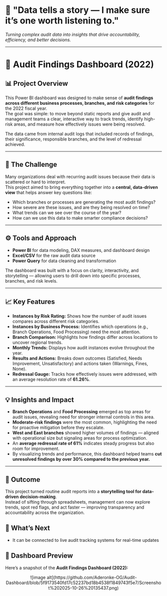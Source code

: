# 💬 "Data tells a story — I make sure it’s one worth listening to."
*Turning complex audit data into insights that drive accountability, efficiency, and better decisions.*

---

# 🧾 Audit Findings Dashboard (2022)

## 📊 Project Overview
This Power BI dashboard was designed to make sense of **audit findings across different business processes, branches, and risk categories** for the 2022 fiscal year.  
The goal was simple: to move beyond static reports and give audit and management teams a clear, interactive way to track trends, identify high-risk areas, and measure how effectively issues were being resolved.

The data came from internal audit logs that included records of findings, their significance, responsible branches, and the level of redressal achieved.

---

## 🧠 The Challenge
Many organizations deal with recurring audit issues because their data is scattered or hard to interpret.  
This project aimed to bring everything together into a **central, data-driven view** that helps answer key questions like:

- Which branches or processes are generating the most audit findings?  
- How severe are these issues, and are they being resolved on time?  
- What trends can we see over the course of the year?  
- How can we use this data to make smarter compliance decisions?  

---

## ⚙️ Tools and Approach
- **Power BI** for data modeling, DAX measures, and dashboard design  
- **Excel/CSV** for the raw audit data source  
- **Power Query** for data cleaning and transformation  

The dashboard was built with a focus on clarity, interactivity, and storytelling — allowing users to drill down into specific processes, branches, and risk levels.

---

## 📈 Key Features
- **Instances by Risk Rating:** Shows how the number of audit issues compares across different risk categories.  
- **Instances by Business Process:** Identifies which operations (e.g., Branch Operations, Food Processing) need the most attention.  
- **Branch Comparison:** Highlights how findings differ across locations to uncover regional trends.  
- **Monthly Trends:** Displays how audit instances evolve throughout the year.  
- **Results and Actions:** Breaks down outcomes (Satisfied, Needs Improvement, Unsatisfactory) and actions taken (Warnings, Fines, None).  
- **Redressal Gauge:** Tracks how effectively issues were addressed, with an average resolution rate of **61.26%**.  

---

## 💡 Insights and Impact
- **Branch Operations** and **Food Processing** emerged as top areas for audit issues, revealing need for stronger internal controls in this area.  
- **Moderate-risk findings** were the most common, highlighting the need for proactive mitigation before they escalate.  
- **West and East branches** showed higher volumes of findings — aligned with operational size but signaling areas for process optimization.  
- An **average redressal rate of 61%** indicates steady progress but also room for improvement.  
- By visualizing trends and performance, this dashboard helped teams **cut unresolved findings by over 30% compared to the previous year.**

---

## 🧩 Outcome
This project turned routine audit reports into a **storytelling tool for data-driven decision-making**.  
Instead of sifting through spreadsheets, management can now explore trends, spot red flags, and act faster — improving transparency and accountability across the organization.

## 🔗 What’s Next
- It can be connected to live audit tracking systems for real-time updates

## 📸 Dashboard Preview
Here’s a snapshot of the **Audit Findings Dashboard (2022):**

<p align="center">
  ![image alt](https://github.com/Aderonke-OG/Audit-Dashboard/blob/5f9173540fd17c52237bd18b4538f1849743f5e7/Screenshot%202025-10-26%20135437.png)
</p>


